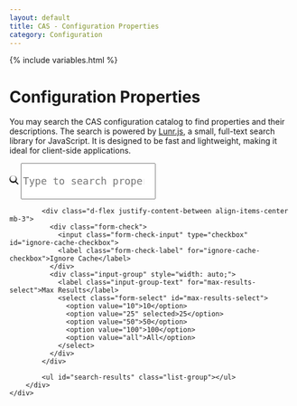 ```yaml
---
layout: default
title: CAS - Configuration Properties
category: Configuration
---
```


{% include variables.html %}

# Configuration Properties
       
You may search the CAS configuration catalog to find properties and their descriptions. 
The search is powered by [Lunr.js](https://lunrjs.com/), a small, full-text search library for JavaScript. 
It is designed to be fast and lightweight, making it ideal for client-side applications.

<div class="container py-2">
    <div class="row justify-content-center">
        <div>
            <div class="input-group mb-3">
              <span class="input-group-text" id="search-addon">
                <svg xmlns="http://www.w3.org/2000/svg" width="16" height="16" fill="currentColor" class="bi bi-search" viewBox="0 0 16 16">
                  <path d="M11.742 10.344a6.5 6.5 0 1 0-1.397 1.398h-.001l3.85 3.85a1 1 0 0 0 1.415-1.414l-3.85-3.85zm-5.242 0a5 5 0 1 1 0-10 5 5 0 0 1 0 10z"/>
                </svg>
              </span>
                <input id="search-input" type="search" class="form-control" 
                    placeholder="Type to search properties..."
                    tabindex="0" style="min-height: 4rem; font-size: 1.1rem; font-family: Menlo, Monaco, Consolas, monospace"
                    aria-label="Search" aria-describedby="search-addon">
            </div>

            <div class="d-flex justify-content-between align-items-center mb-3">
              <div class="form-check">
                <input class="form-check-input" type="checkbox" id="ignore-cache-checkbox">
                <label class="form-check-label" for="ignore-cache-checkbox">Ignore Cache</label>
              </div>
              <div class="input-group" style="width: auto;">
                <label class="input-group-text" for="max-results-select">Max Results</label>
                <select class="form-select" id="max-results-select">
                  <option value="10">10</option>
                  <option value="25" selected>25</option>
                  <option value="50">50</option>
                  <option value="100">100</option>
                  <option value="all">All</option>
                </select>
              </div>
            </div>

            <ul id="search-results" class="list-group"></ul>
        </div>
    </div>
</div>


<script src="https://unpkg.com/lunr/lunr.js"></script>
<script>
    (async () => {
        const ignoreCacheEl = document.getElementById('ignore-cache-checkbox');
        const url = "{{ basePath }}/assets/data/{{ version }}/index.json?v={{ site.time | date: '%Y%m%d%H%M%S' }}";
        console.log("Loading data from", url);
        const resp = ignoreCacheEl.checked 
            ? await fetch(url, { cache: 'reload' })
            : await fetch(url);

        const { index: indexJson, docs } = await resp.json();
        const idx = lunr.Index.load(indexJson);

        const input = document.getElementById('search-input');
        const maxResultsEl = document.getElementById('max-results-select');
        const resultsList = document.getElementById('search-results');
        let timer;

        function convertJavadoc(text) {
            if (!text) {
                return '';
            }
            return text
                .replace(/\{@code\s+([^}]+)\}/g, '<code>$1</code>')
                .replace(/\{@link\s+([^\s}]+)\s*([^}]*)\}/g, (m, link, label) => {
                    const lbl = label || link;
                    const url = `${link.replace(/\./g, '/')}.html`;
                    return `<a href="${url}">${lbl}</a>`;
                })
                .replace(/\r?\n/g, ' ')
                .replace(/\s+/g, ' ')
                .trim();
        }

        input.focus();

        input.addEventListener('input', e => {
            clearTimeout(timer);
            timer = setTimeout(() => {
                const q = e.target.value.trim();
                resultsList.innerHTML = '';
                if (!q) return;

                let results = q.includes(' ') || q.includes('.')
                    ? idx.search(`*${q}*`)
                    : idx.search(q);
                const max = maxResultsEl.value;
                if (max !== 'all') {
                    results = results.slice(0, Number(max));
                }

                if (!results.length) {
                    resultsList.innerHTML = '<li class="list-group-item text-center text-muted">No results found</li>';
                    return;
                }

                results.forEach(({ ref, score }) => {
                    const doc = docs[ref];
                    const li = document.createElement('li');
                    li.className = 'list-group-item';
                    li.innerHTML = `
                        <h5 class="mb-1"><code>${doc.name.replace(/\[\]/g, '[0]')} = ${doc.defaultValue}</code></h5>
                        <small class="text-muted">Score: ${score.toFixed(2)}</small>
                        <p class="mb-0 text-justify">${convertJavadoc(doc.description) || '<em>No description</em>'}</p>
                    `;
                    resultsList.appendChild(li);
                });
            }, 50);
        });
    })();
</script>
